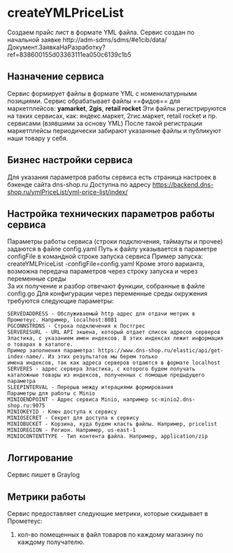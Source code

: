 # createYMLPriceList
Создаем прайс лист в формате YML файла.
Сервис создан по начальной заявке 
http://adm-sdms/sdms/#e1cib/data/Документ.ЗаявкаНаРазработку?ref=838600155d03363111ea050c6139c1b5
## Назначение сервиса
Сервис формирует файлы в формате YML c номенклатурными позициями.
Сервис обрабатывает файлы ==фидов== для маркетплейсов: **yamarket**, **2gis**, **retail rocket**
Эти файлы регистрируются на таких сервисах, как: 
яндекс.маркет, 2гис.маркет, retail rocket и пр. сервисами (взявшими за основу YML) 
После такой регистрации маркетплейсы периодически забирают указанные файлы и публикуют наши товару у себя.
 
## Бизнес настройки сервиса
Для указания параметров работы сервиса есть страница настроек в бэкенде сайта dns-shop.ru 
Доступна по адресу https://backend.dns-shop.ru/ymlPriceList/yml-price-list/index/
## Настройка технических параметров работы сервиса
Параметры работы сервиса (строки подключения, таймауты и прочее) задаются в файле config.yaml 
Путь к файлу указывается в параметре configFile в командной строке запуска сервиса
Пример запуска: createYMLPriceList -configFile=config.yaml
Кроме этого варианта, возможна передача параметров через строку запуска и через переменные среды   
За их получение и разбор отвечают функции, собранные в файле config.go
Для конфигурации через переменные среды окружения требуются следующие параметры:
```
SERVEDADDRESS - Обслуживаемый http адрес для отдачи метрик в Прометеус. Например, localhost:8081
PGCONNSTRDNS - Строка подключения к Постгрес
SERVERESURL - URL API экшена, который отдает список адресов серверов Эластика, с указанием имен индексов. В этих индексах лежит информация о товарах в каталоге.
Пример заполнения параметра: https://www.dns-shop.ru/elastic/api/get-index-name/. Из этих результатов мы берем только 
имена индексов, так как адреса серверов отдаются в формате localhost
SERVERES - адрес сервера Эластика, с которого будем получать каталожные товары из индексов, полученных с помощью предыдущего параметра
SLEEPINTERVAL - Перерыв между итерациями формирования
Параметры для работы с Minio
MINIOENDPOINT - Адрес сервиса Minio, например sc-minio2.dns-shop.ru:9075
MINIOKEYID - Ключ доступа к сервису
MINIOSECRET - Секрет для доступа к сервису
MINIOBUCKET - Корзина, куда будем класть файлы. Например, pricelist
MINIOREGION - Регион. Например, us-east-1
MINIOCONTENTTYPE - Тип контента файла. Например, application/zip
```
## Логгирование  
Сервис пишет в Graylog
## Метрики работы
Сервис предоставляет следующие метрики, которые скидывает в Прометеус:
1. кол-во помещенных в файл товаров по каждому магазину по каждому получателю.